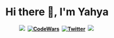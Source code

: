 
<p>
  <h1 align="center"><b>Hi there 👋, I'm Yahya </h1>
</p>
<p align="center">
<a href="https://yahyasaadi.github.io/"><img src="https://img.shields.io/badge/PORTFOLIO-CC6699?style=for-the-badge&logoColor=white alt="Portfolio" /></a>&nbsp;
<a href="https://www.codewars.com/users/yahyasaadi"><img src="https://img.shields.io/badge/Codewars-000000?style=for-the-badge&logo=codepen&logoColor=white" alt="CodeWars" /></a>&nbsp;
<a href="https://twitter.com/yahyasnoor"><img src="https://img.shields.io/badge/Twitter-1DA1F2?style=for-the-badge&logo=twitter&logoColor=white" alt="Twitter" /></a>&nbsp;
<a href="https://www.hackerrank.com/yahyasaadi9219"><img src="https://img.shields.io/badge/HackerRank-0A0A0A?style=for-the-badge&logo=hackerrank&logoColor=white alt="HackerRank" /></a>&nbsp;
</p>
<br />

